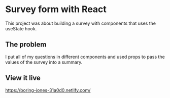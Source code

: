 # Survey form with React

This project was about building a survey with components that uses the useState hook. 

## The problem

I put all of my questions in different components and used props to pass the values of the survey into a summary. 

## View it live

https://boring-jones-31a0d0.netlify.com/
